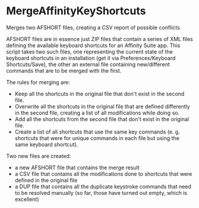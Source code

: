 # MergeAffinityKeyShortcuts
Merges two AFSHORT files, creating a CSV report of possible conflicts

AFSHORT files are in essence just ZIP files that contain a series of XML files defining the available keyboard shortcuts for an Affinity Suite app. This script takes two such files, one representing the current state of the keyboard shortcuts in an installation (get it via Preferences/Keyboard Shortcuts/Save), the other an external file containing new/different commands that are to be merged with the first.

The rules for merging are:
- Keep all the shortcuts in the original file that don't exist in the second file.
- Overwrite all the shortcuts in the original file that are defined differently in the second file, creating a list of all modifications while doing so.
- Add all the shortcuts from the second file that don't exist in the original file.
- Create a list of all shortcuts that use the same key commands (e. g. shortcuts that were for unique commands in each file but using the same keyboard shortcut).

Two new files are created:
- a new AFSHORT file that contains the merge result
- a CSV file that contains all the modifications done to shortcuts that were defined in the original file
- a DUP file that contains all the duplicate keystroke commands that need to be resolved manually (so far, those have turned out empty, which is excellent)
